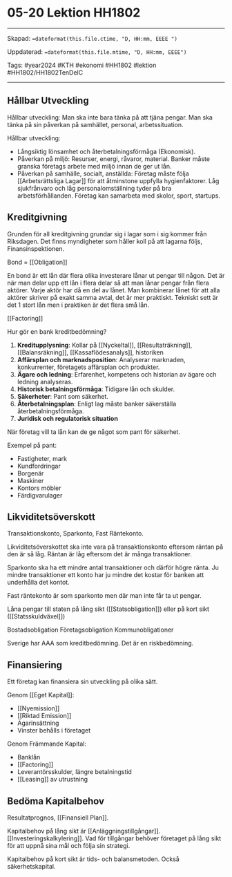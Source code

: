 # 05-20 Lektion HH1802

---

Skapad: `=dateformat(this.file.ctime, "D, HH:mm, EEEE ")`

Uppdaterad: `=dateformat(this.file.mtime, "D, HH:mm, EEEE")`

Tags: #year2024 #KTH #ekonomi #HH1802 #lektion #HH1802/HH1802TenDelC

---

## Hållbar Utveckling

Hållbar utveckling: Man ska inte bara tänka på att tjäna pengar. Man ska tänka på sin påverkan på samhället, personal, arbetssituation.

Hållbar utveckling:
- Långsiktig lönsamhet och återbetalningsförmåga (Ekonomisk).
- Påverkan på miljö: Resurser, energi, råvaror, material. Banker måste granska företags arbete med miljö innan de ger ut lån.
- Påverkan på samhälle, socialt, anställda: Företag måste följa [[Arbetsrättsliga Lagar]] för att åtminstone uppfylla hygienfaktorer. Låg sjukfrånvaro och låg personalomställning tyder på bra arbetsförhållanden. Företag kan samarbeta med skolor, sport, startups.

## Kreditgivning

Grunden för all kreditgivning grundar sig i lagar som i sig kommer från Riksdagen. Det finns myndigheter som håller koll på att lagarna följs, Finansinspektionen. 

Bond = [[Obligation]]

En bond är ett lån där flera olika investerare lånar ut pengar till någon. Det är när man delar upp ett lån i flera delar så att man lånar pengar från flera aktörer. Varje aktör har då en del av lånet. Man kombinerar lånet för att alla aktörer skriver på exakt samma avtal, det är mer praktiskt. Tekniskt sett är det 1 stort lån men i praktiken är det flera små lån.

[[Factoring]]

Hur gör en bank kreditbedömning?

1. **Kreditupplysning**: Kollar på [[Nyckeltal]], [[Resultaträkning]], [[Balansräkning]], [[Kassaflödesanalys]], historiken
2. **Affärsplan och marknadsposition**: Analyserar marknaden, konkurrenter, företagets affärsplan och produkter.
3. **Ägare och ledning**: Erfarenhet, kompetens och historian av ägare och ledning analyseras.
4. **Historisk betalningsförmåga**: Tidigare lån och skulder.
5. **Säkerheter**: Pant som säkerhet.
6. **Återbetalningsplan**: Enligt lag måste banker säkerställa återbetalningsförmåga.
7. **Juridisk och regulatorisk situation**

När företag vill ta lån kan de ge något som pant för säkerhet.

Exempel på pant:
- Fastigheter, mark
- Kundfordringar
- Borgenär
- Maskiner
- Kontors möbler
- Färdigvarulager

## Likviditetsöverskott

Transaktionskonto, Sparkonto, Fast Räntekonto.

Likviditetsöverskottet ska inte vara på transaktionskonto eftersom räntan på den är så låg. Räntan är låg eftersom det är många transaktioner.

Sparkonto ska ha ett mindre antal transaktioner och därför högre ränta. Ju mindre transaktioner ett konto har ju mindre det kostar för banken att underhålla det kontot.

Fast räntekonto är som sparkonto men där man inte får ta ut pengar. 

Låna pengar till staten på lång sikt ([[Statsobligation]]) eller på kort sikt ([[Statsskuldväxel]])

Bostadsobligation
Företagsobligation
Kommunobligationer

Sverige har AAA som kreditbedömning. Det är en riskbedömning.

## Finansiering

Ett företag kan finansiera sin utveckling på olika sätt.

Genom [[Eget Kapital]]:
- [[Nyemission]]
- [[Riktad Emission]]
- Ägarinsättning
- Vinster behålls i företaget

Genom Främmande Kapital:
- Banklån
- [[Factoring]]
- Leverantörsskulder, längre betalningstid
- [[Leasing]] av utrustning

## Bedöma Kapitalbehov

Resultatprognos, [[Finansiell Plan]].

Kapitalbehov på lång sikt är [[Anläggningstillgångar]]. [[Investeringskalkylering]]. Vad för tillgångar behöver företaget på lång sikt för att uppnå sina mål och följa sin strategi.

Kapitalbehov på kort sikt är tids- och balansmetoden. Också säkerhetskapital.
